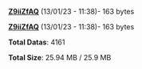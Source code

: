 [**Z9iiZfAQ**](/data/Z9iiZfAQ.txt) (13/01/23 - 11:38)- 163 bytes

[**Z9iiZfAQ**](/data/Z9iiZfAQ.txt) (13/01/23 - 11:38)- 163 bytes

**Total Datas**: 4161

**Total Size**: 25.94 MB / 25.9 MB